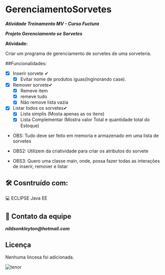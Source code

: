# GerenciamentoSorvetes

**_Atividade Treinamento MV - Curso Fuctura_**

**_Projeto Gerenciamento se Sorvetes_**

**Atividade:**

Criar um programa de gerenciamento de sorvetes de uma sorveteria.

##Funcionalidades:
- [x] Inserir sorvete ✔
  - [x] Evitar nome de produtos iguas(Inginorando case).
- [x] Remover sorvete✔
  - [x] Remeve item
  - [x] remeve tudo
  - [x] Não remove lista vazia
- [x] Listar todos os sorvetes✔
  - [x] Lista simplis (Mosta apenas as os itens)
  - [x] Lista Complementar (Mostra valor Total e quantidade total do Estoque)

- OBS: Tudo deve ser feito em memoria e armazenado em uma lista de sorvetes

- OBS2: Utilizem da criatividade para criar os atributos do sorvete

- OBS3: Quero uma classe main, onde, possa fazer todas as interações de inserir, remover e listar

## 🛠 Cosntruído com:
:computer: ECLIPSE Java EE <br>

## :postbox: Contato da equipe
**_nildsonkleyton@hotmail.com_**

## Licença
Nenhuma lincesa foi adicionada.

![tenor](https://media1.tenor.com/images/505ddb5e0b0e8c3e96b66e1469ef47c1/tenor.gif?itemid=4903969) 
